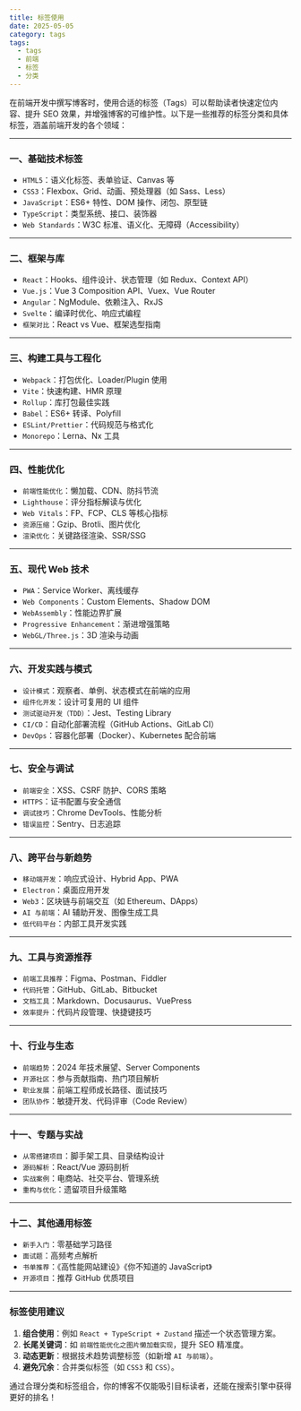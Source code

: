 ```yaml
---
title: 标签使用
date: 2025-05-05
category: tags
tags:
  - tags
  - 前端
  - 标签
  - 分类
---
```


在前端开发中撰写博客时，使用合适的标签（Tags）可以帮助读者快速定位内容、提升 SEO 效果，并增强博客的可维护性。以下是一些推荐的标签分类和具体标签，涵盖前端开发的各个领域：

---

### **一、基础技术标签**

- `HTML5`：语义化标签、表单验证、Canvas 等
- `CSS3`：Flexbox、Grid、动画、预处理器（如 Sass、Less）
- `JavaScript`：ES6+ 特性、DOM 操作、闭包、原型链
- `TypeScript`：类型系统、接口、装饰器
- `Web Standards`：W3C 标准、语义化、无障碍（Accessibility）

---

### **二、框架与库**

- `React`：Hooks、组件设计、状态管理（如 Redux、Context API）
- `Vue.js`：Vue 3 Composition API、Vuex、Vue Router
- `Angular`：NgModule、依赖注入、RxJS
- `Svelte`：编译时优化、响应式编程
- `框架对比`：React vs Vue、框架选型指南

---

### **三、构建工具与工程化**

- `Webpack`：打包优化、Loader/Plugin 使用
- `Vite`：快速构建、HMR 原理
- `Rollup`：库打包最佳实践
- `Babel`：ES6+ 转译、Polyfill
- `ESLint/Prettier`：代码规范与格式化
- `Monorepo`：Lerna、Nx 工具

---

### **四、性能优化**

- `前端性能优化`：懒加载、CDN、防抖节流
- `Lighthouse`：评分指标解读与优化
- `Web Vitals`：FP、FCP、CLS 等核心指标
- `资源压缩`：Gzip、Brotli、图片优化
- `渲染优化`：关键路径渲染、SSR/SSG

---

### **五、现代 Web 技术**

- `PWA`：Service Worker、离线缓存
- `Web Components`：Custom Elements、Shadow DOM
- `WebAssembly`：性能边界扩展
- `Progressive Enhancement`：渐进增强策略
- `WebGL/Three.js`：3D 渲染与动画

---

### **六、开发实践与模式**

- `设计模式`：观察者、单例、状态模式在前端的应用
- `组件化开发`：设计可复用的 UI 组件
- `测试驱动开发（TDD）`：Jest、Testing Library
- `CI/CD`：自动化部署流程（GitHub Actions、GitLab CI）
- `DevOps`：容器化部署（Docker）、Kubernetes 配合前端

---

### **七、安全与调试**

- `前端安全`：XSS、CSRF 防护、CORS 策略
- `HTTPS`：证书配置与安全通信
- `调试技巧`：Chrome DevTools、性能分析
- `错误监控`：Sentry、日志追踪

---

### **八、跨平台与新趋势**

- `移动端开发`：响应式设计、Hybrid App、PWA
- `Electron`：桌面应用开发
- `Web3`：区块链与前端交互（如 Ethereum、DApps）
- `AI 与前端`：AI 辅助开发、图像生成工具
- `低代码平台`：内部工具开发实践

---

### **九、工具与资源推荐**

- `前端工具推荐`：Figma、Postman、Fiddler
- `代码托管`：GitHub、GitLab、Bitbucket
- `文档工具`：Markdown、Docusaurus、VuePress
- `效率提升`：代码片段管理、快捷键技巧

---

### **十、行业与生态**

- `前端趋势`：2024 年技术展望、Server Components
- `开源社区`：参与贡献指南、热门项目解析
- `职业发展`：前端工程师成长路径、面试技巧
- `团队协作`：敏捷开发、代码评审（Code Review）

---

### **十一、专题与实战**

- `从零搭建项目`：脚手架工具、目录结构设计
- `源码解析`：React/Vue 源码剖析
- `实战案例`：电商站、社交平台、管理系统
- `重构与优化`：遗留项目升级策略

---

### **十二、其他通用标签**

- `新手入门`：零基础学习路径
- `面试题`：高频考点解析
- `书单推荐`：《高性能网站建设》《你不知道的 JavaScript》
- `开源项目`：推荐 GitHub 优质项目

---

### **标签使用建议**

1. **组合使用**：例如 `React + TypeScript + Zustand` 描述一个状态管理方案。
2. **长尾关键词**：如 `前端性能优化之图片懒加载实现`，提升 SEO 精准度。
3. **动态更新**：根据技术趋势调整标签（如新增 `AI 与前端`）。
4. **避免冗余**：合并类似标签（如 `CSS3` 和 `CSS`）。

通过合理分类和标签组合，你的博客不仅能吸引目标读者，还能在搜索引擎中获得更好的排名！
